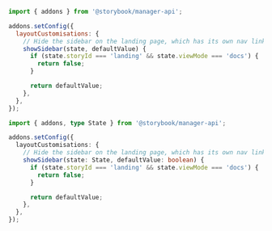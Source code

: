 ```js filename="./storybook/manager.js" renderer="common" language="js"
import { addons } from '@storybook/manager-api';

addons.setConfig({
  layoutCustomisations: {
    // Hide the sidebar on the landing page, which has its own nav links to other pages.
    showSidebar(state, defaultValue) {
      if (state.storyId === 'landing' && state.viewMode === 'docs') {
        return false;
      }

      return defaultValue;
    },
  },
});
```

```ts filename="./storybook/manager.ts" renderer="common" language="ts"
import { addons, type State } from '@storybook/manager-api';

addons.setConfig({
  layoutCustomisations: {
    // Hide the sidebar on the landing page, which has its own nav links to other pages.
    showSidebar(state: State, defaultValue: boolean) {
      if (state.storyId === 'landing' && state.viewMode === 'docs') {
        return false;
      }

      return defaultValue;
    },
  },
});
```
